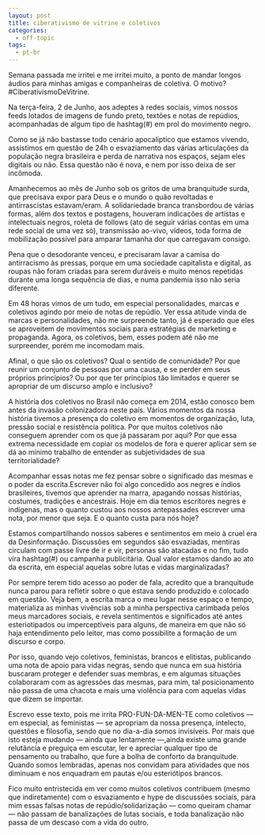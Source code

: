 ```yaml
---
layout: post
title: ciberativismo de vitrine e coletivos
categories: 
  - off-topic
tags:
  - pt-br
---
```

Semana passada me irritei e me irritei muito, a ponto de mandar longos áudios para minhas amigas e companheiras de coletiva. O motivo? #CiberativismoDeVitrine.

Na terça-feira, 2 de Junho, aos adeptes à redes sociais, vimos nossos feeds lotados de imagens de fundo preto, textões e notas de repúdios, acompanhadas de algum tipo de hashtag(#) em prol do movimento negro.

Como se já não bastasse todo cenário apocalíptico que estamos vivendo, assistimos em questão de 24h o esvaziamento das várias articulações da população negra brasileira e perda de narrativa nos espaços, sejam eles digitais ou não. Essa questão não é nova, e nem por isso deixa de ser incômoda. 

Amanhecemos ao mês de Junho sob os gritos de uma branquitude surda, que precisava expor para Deus e o mundo o quão revoltadas e antirrascistas estavam/eram. A solidariedade branca transbordou de várias formas, além dos textos e postagens, houveram indicações de artistas e intelectuais negros, roleta de follows (ato de seguir várias contas em uma rede social de uma vez só), transmissão ao-vivo, vídeos, toda forma de mobilização possível para amparar tamanha dor que carregavam consigo.

Pena que o desodorante venceu, e precisaram lavar a camisa do antirracismo às pressas, porque em uma sociedade capitalista e digital, as roupas não foram criadas para serem duráveis e muito menos repetidas durante uma longa sequência de dias, e numa pandemia isso não seria diferente. 

Em 48 horas vimos de um tudo, em especial personalidades, marcas e coletivos agindo por meio de notas de repúdio. Ver essa atitude vinda de marcas e personalidades, não me surpreende tanto, já é esperado que eles se aproveitem de movimentos sociais para estratégias de marketing e propaganda. Agora, os coletivos, bem, esses podem até não me surpreender, porém me incomodam mais.

Afinal, o que são os coletivos? Qual o sentido de comunidade? Por que reunir um conjunto de pessoas por uma causa, e se perder em seus próprios princípios? Ou por que ter princípios tão limitados e querer se apropriar de um discurso amplo e inclusivo? 

A história dos coletivos no Brasil não começa em 2014, estão conosco bem antes da invasão colonizadora neste país. Vários momentos da nossa história tivemos a presença do coletivo em momentos de organização, luta, pressão social e resistência política. Por que muitos coletivos não conseguem aprender com os que já passaram por aqui? Por que essa extrema necessidade em copiar  os modelos de fora e querer aplicar sem se dá ao mínimo trabalho de entender as subjetividades de sua territorialidade?

Acompanhar essas notas me fez pensar sobre o significado das mesmas e o poder da escrita.Escrever não foi algo concedido aos negres e índios brasileires, tivemos que aprender na marra, apagando nossas histórias, costumes, tradições e ancestrais. Hoje em dia temos escritores negres e indígenas, mas o quanto custou aos nossos antepassades escrever uma nota, por menor que seja. E o quanto custa para nós hoje?

Estamos compartilhando nossos saberes e sentimentos em meio à cruel era da Desinformação. Discussões em segundos são esvaziadas, mentiras circulam com passe livre de ir e vir, personas são atacadas e no fim, tudo vira hashtag(#) ou campanha publicitária. Qual valor estamos dando ao ato da escrita, em especial aquelas sobre lutas e vidas marginalizadas?


Por sempre terem tido acesso ao poder de fala, acredito que a branquitude nunca parou para refletir sobre o que estava sendo produzido e colocado em questão. Veja bem, a escrita marca o meu lugar nesse espaço e tempo, materializa as minhas vivências sob a minha perspectiva carimbada pelos meus marcadores sociais, e revela sentimentos e significados até antes esteriotipados ou imperceptíveis para alguns, de maneira em que não só haja entendimento pelo leitor, mas como possibilite a formação de um discurso e corpo.

Por isso, quando vejo coletivos, feministas, brancos e elitistas, publicando uma nota de apoio para vidas negras, sendo que nunca em sua história buscaram proteger e defender suas membras, e em algumas situações colaboraram com as agressões das mesmas, para mim, tal posicionamento não passa de uma chacota e mais uma violência para com aquelas vidas que dizem se importar. 

Escrevo esse texto, pois me irrita PRO-FUN-DA-MEN-TE como coletivos — em especial, as feministas — se apropriam da nossa presença, intelecto, questões e filosofia, sendo que no dia-a-dia somos invisíveis. Por mais que isto esteja mudando — ainda que lentamente —,ainda existe uma grande relutância e preguiça em escutar, ler e apreciar qualquer tipo de pensamento ou trabalho, que fure a bolha de conforto da branquitude. Quando somos lembradas, apenas nos convidam para atividades que nos diminuam e nos enquadram em pautas e/ou esteriótipos brancos.

Fico muito entristecida em ver como muitos coletivos contribuem (mesmo que indiretamente) com o esvaziamento e hype de discussões sociais, para mim essas falsas notas de repúdio/solidarização — como queiram chamar — não passam de banalizações de lutas sociais, e toda banalização não passa de um descaso com a vida do outro.
